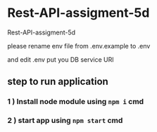# Rest-API-assigment-5d

Rest-API-assigment-5d

please rename env file from .env.example to .env

and edit .env put you DB service URl

## step to run application

### 1 ) Install node module using `npm i` cmd

### 2 ) start app using `npm start` cmd
